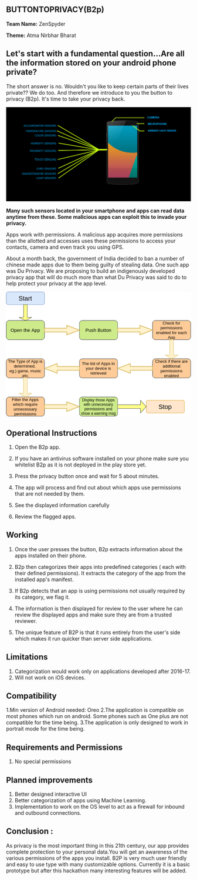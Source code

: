 ## BUTTONTOPRIVACY(B2p)

**Team Name:** ZenSpyder

**Theme:** Atma Nirbhar Bharat

## Let&#39;s start with a fundamental question…Are all the information stored on your android phone private?

The short answer is no. Wouldn&#39;t you like to keep certain parts of their lives private?? We do too. And therefore we introduce to you the button to privacy (B2p). It&#39;s time to take your privacy back.

![alt text](images/Phone.png)

**Many such sensors located in your smartphone and apps can read data anytime from these. Some malicious apps can exploit this to invade your privacy.**

Apps work with permissions. A malicious app acquires more permissions than the allotted and accesses uses these permissions to access your contacts, camera and even track you using GPS.

About a month back, the government of India decided to ban a number of chinese made apps due to them being guilty of stealing data. One such app was Du Privacy. We are proposing to build an indigenously developed privacy app that will do much more than what Du Privacy was said to do to help protect your privacy at the app level.

![](images/Flowchart.png)

## Operational Instructions

1. Open the B2p app.

1. If you have an antivirus software installed on your phone make sure you whitelist B2p as it is not deployed in the play store yet.

1. Press the privacy button once and wait for 5 about minutes.

1. The app will process and find out about which apps use permissions that are not needed by them.

1. See the displayed information carefully

1. Review the flagged apps.

## Working

1. Once the user presses the button, B2p extracts information about the apps installed on their phone.

1. B2p then categorizes their apps into predefined categories ( each with their defined permissions). It extracts the category of the app from the installed app's manifest.

1. If B2p detects that an app is using permissions not usually required by its category, we flag it.

1. The information is then displayed for review to the user where he can review the displayed apps and make sure they are from a trusted reviewer.

1. The unique feature of B2P is that it runs entirely from the user&#39;s side which makes it run quicker than server side applications.

## Limitations

1. Categorization would work only on applications developed after 2016-17. 
2. Will not work on iOS devices.

## Compatibility

1.Min version of Android needed: Oreo
2.The application is compatible on most phones which run on android. Some phones such as One plus are not compatible for the time being.
3.The application is only designed to work in portrait mode for the time being.

## Requirements and Permissions

1. No special permissions

## Planned improvements

1. Better designed interactive UI
2. Better categorization of apps using Machine Learning.
3. Implementation to work on the OS level to act as a firewall for inbound and outbound connections.

## Conclusion :

As privacy is the most important thing in this 21th century, our app provides complete protection to your personal data.You will get an awareness of the various permissions of the apps you install. B2P is very much user friendly and easy to use type with many customizable options. Currently it is a basic prototype but after this hackathon many interesting features will be added.

